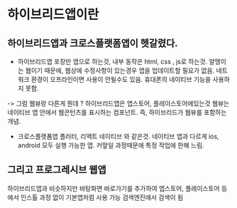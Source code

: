 # 하이브리드앱이란

## 하이브리드앱과 크로스플랫폼앱이 헷갈렸다.

- 하이브리드앱
  포장만 앱으로 하는것, 내부 동작은 html, css , js로 하는것.
  알맹이는 웹이기 때문에, 웹상에 수정사항이 있는경우 앱을 업데이트할 필요가 없음.
  네트워크 환경이 오프라인이면 사용이 안될수도 있음.
  휴대폰의 네이티브 기능을 사용하지 못함.

-> 그럼 웹뷰랑 다른게 뭔데 ?
하이브리드앱은 앱스토어, 플레이스토어에있는것
웹뷰는 네이티브 앱 안에서 웹콘턴츠를 표시하는 컴포넌트.
즉, 하이브리드가 웹뷰를 포함하는 개념.

- 크로스플랫폼앱
  플러터, 리액트 네이티브 와 같은것.
  네이티브 앱과 다르게 ios, android 모두 실행 가능한 앱.
  커맢일 과정때문에 특정 작업에 한해 느림.

## 그리고 프로그레시브 웹앱

하이브리드앱과 비슷하지만 바탕화면 바로가기를 추가하여 앱스토어, 플레이스토어 등에서 인스톨 과정 없이 기본앱처럼 사용 가능
검색엔진에서 검색이 됨
